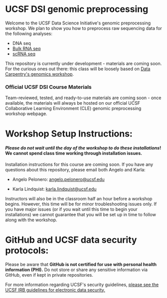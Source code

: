 # UCSF DSI genomic preprocessing

Welcome to the UCSF Data Science Initiative's genomic preprocessing workshop. We plan to show you how to preprocess raw sequencing data for the following analyses:

- DNA seq
- [Bulk RNA seq](https://github.com/UCSF-DSI/bulk_RNA_seq)
- [scRNA seq](https://github.com/UCSF-DSI/scRNA_seq)

This repository is currently under development - materials are coming soon. For the curious ones out there: this class will be loosely based on [Data Carpentry's genomics workshop](https://datacarpentry.org/genomics-workshop/).

### Official UCSF DSI Course Materials

Team-reviewed, tested, and ready-to-use materials are coming soon - once available, the materials will always be hosted on our official UCSF Collaborative Learning Environment (CLE) genomic preprocessing workshop webpage.

# Workshop Setup Instructions:

#### *Please do not wait until the day of the workshop to do these installations*! We cannot spend class time working through installation issues.

Installation instructions for this course are coming soon. If you have any questions about this repository, please email both Angelo and Karla:  

- Angelo Pelonero: [angelo.pelonero@ucsf.edu](mailto:angelo.pelonero@ucsf.edu)

- Karla Lindquist: [karla.lindquist@ucsf.edu](mailto:karla.lindquist@ucsf.edu)  

Instructors will also be in the classroom half an hour before a workshop begins. However, this time will be for minor troubleshooting issues only. If you have major issues (or if you wait until this time to begin your installations) we cannot guarantee that you will be set up in time to follow along with the workshop.     

# GitHub and UCSF data security protocols:

Please be aware that **GitHub is not certified for use with personal health information (PHI).** Do not store or share any sensitive information via GitHub, even if kept in private repositories.

For more information regarding UCSF's security guidelines, [please see the UCSF IRB guidelines for electronic data security.](https://irb.ucsf.edu/electronic-data-security)

